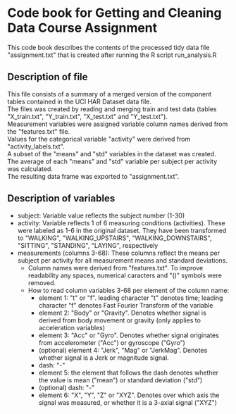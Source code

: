 # Code book for Getting and Cleaning Data Course Assignment
This code book describes the contents of the processed tidy data file "assignment.txt" that is created after running the R script run_analysis.R

## Description of file
This file consists of a summary of a merged version of the component tables contained in the UCI HAR Dataset data file.  
The files was created by reading and merging train and test data (tables "X_train.txt", "Y_train.txt", "X_test.txt" and "Y_test.txt").  
Measurement variables were assigned variable column names derived from the "features.txt" file.  
Values for the categorical variable "activity" were derived from "activity_labels.txt".  
A subset of the "means" and "std" variables in the dataset was created.  
The average of each "means" and "std" variable per subject per activity was calculated.  
The resulting data frame was exported to "assignment.txt".  

## Description of variables
* subject: Variable value reflects the subject number (1-30)
* activity: Variable reflects 1 of 6 measuring conditions (activities). These were labeled as 1-6 in the original dataset. They have been transformed to "WALKING", "WALKING_UPSTAIRS", "WALKING_DOWNSTAIRS", "SITTING", "STANDING", "LAYING", respectively
* measurements (columns 3-68): These columns reflect the means per subject per activity for all measurement means and standard deviations.
  * Column names were derived from "features.txt". To improve readability any spaces, numerical caracters and "()" symbols were removed.
  * How to read column variables 3-68 per element of the column name:
    * element 1: "t" or "f". leading character "t" denotes time; leading character "f" denotes Fast Fourier Transform of the variable
    * element 2: "Body" or "Gravity". Denotes whether signal is derived from body movement or gravity (only applies to acceleration variables)
    * element 3: "Acc" or "Gyro". Denotes whether signal originates from accelerometer ("Acc") or gyroscope ("Gyro")
    * (optional) element 4: "Jerk", "Mag" or "JerkMag". Denotes whether signal is a Jerk or magnitude signal.
    *  dash: "-"
    *  element 5: the element that follows the dash denotes whether the value is mean ("mean") or standard deviation ("std")
    *  (optional) dash: "-"
    *  element 6: "X", "Y", "Z" or "XYZ". Denotes over which axis the signal was measured, or whether it is a 3-axial signal ("XYZ")


